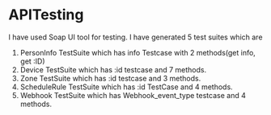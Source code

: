 # APITesting
I have used Soap UI tool for testing. I have generated 5 test suites which are
1) PersonInfo TestSuite which has info Testcase with 2 methods(get info, get :ID)
2) Device TestSuite which has :id testcase and  7 methods.
3) Zone TestSuite which has :id testcase and 3 methods.
4) ScheduleRule TestSuite which has :id TestCase and 4 methods.
5) Webhook TestSuite which has Webhook_event_type testcase and 4 methods.
